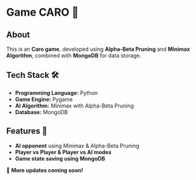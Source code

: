 # Game CARO 🎯

## About  
This is an **Caro game**, developed using **Alpha-Beta Pruning** and **Minimax Algorithm**, combined with **MongoDB** for data storage.  

## Tech Stack 🛠️  
- **Programming Language:** Python  
- **Game Engine:** Pygame  
- **AI Algorithm:** Minimax with Alpha-Beta Pruning  
- **Database:** MongoDB  

## Features 🚀  
- **AI opponent** using Minimax & Alpha-Beta Pruning  
- **Player vs Player & Player vs AI modes**  
- **Game state saving using MongoDB**   

📌 **More updates coming soon!**
